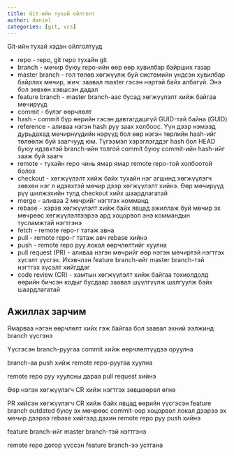 ```yaml
---
title: Git-ийн тухай ойлголт
author: daniel
categories: [git, vcs]
---
```


Git-ийн тухай хэдэн ойлголтууд

* repo -  repo, git repo тухайн git
* branch - мөчир буюу repo-ийн өөр өөр хувилбар байрших газар
* master branch - гол төлөв хөгжүүлж буй системийн үндсэн хувилбар байрлах мөчир, жич: заавал master гэсэн нэртэй байх албагүй. Энэ бол зөвхөн хэвшсэн дадал
* feature branch - master branch-аас бусад хөгжүүлэлт хийж байгаа мөчирүүд
* commit - бүлэг өөрчлөлт
* hash - commit бүр өөрийн гэсэн давтагдашгүй GUID-тай байна (GUID)
* reference - аливаа нэгэн hash руу заах холбоос. Үүн дээр нэмээд дурьдахад мөчирнүүдийн нэрүүд бол өөр нэгэн төрлийн hash-ийг төлөөлж буй заагчууд юм. Түгээмэл хэрэглэгддэг hash бол HEAD буюу идэвхтэй branch-ийн толгой commit буюу commit-ийн hash-ийг зааж буй заагч
* remote - тухайн repo чинь ямар ямар remote repo-той холбоотой болох
* checkout - хөгжүүлэлт хийж байх тухайн нэг агшинд хөгжүүлэгч зөвхөн нэг л идэвхтэй мөчир дээр хөгжүүлэлт хийнэ. Өөр мөчирүүд рүү шилжэхийн тулд checkout хийх шаардлагатай
* merge - аливаа 2 мөчрийг нэгтгэх комманд
* rebase - хэрэв хөгжүүлэлт хийж байх явцад ажиллаж буй мөчир эх мөчрөөс хөгжүүлэлтээрээ ард хоцорвол энэ коммандын тусламжтай нэгтгэнэ
* fetch - remote repo-г татаж авна
* pull - remote repo-г татаж авч rebase хийнэ
* push - remote repo руу локал өөрчлөлтийг хуулна
* pull request (PR) - аливаа нэгэн мөчрийг өөр нэгэн мөчиртэй нэгтгэх хүсэлт үүсгэх. Ихэвчлэн feature branch-ийг master branch-тэй нэгтгэх хүсэлт хийгддэг
* code review (CR) - хамтын хөгжүүлэлт хийж байгаа тохиолдолд өөрийн бичсэн кодыг бусдаар заавал шүүлгүүлж шалгуулж байх шаардлагатай

## Ажиллах зарчим

Ямарваа нэгэн өөрчлөлт хийх гэж байгаа бол заавал эхний ээлжинд branch үүсгэнэ

Үүсгэсэн branch-руугаа commit хийж өөрчлөлтүүдээ оруулна

branch-аа push хийж remote repo-руугаа хуулна

remote repo руу хуулсны дараа pull request хийнэ

Өөр нэгэн хөгжүүлэгч CR хийж нэгтгэх зөвшөөрөл өгнө

PR хийсэн хөгжүүлэгч CR хийж байх явцад өөрийн үүсгэсэн feature branch outdated буюу эх мөчрөөс commit-оор хоцорвол локал дээрээ эх мөчир дээрээ rebase хийгээд дахин remote repo руу push хийнэ

feature branch-ийг master branch-тэй нэгтгэнэ

remote repo дотор үүссэн feature branch-ээ устгана